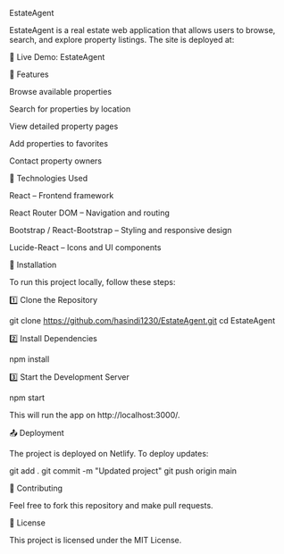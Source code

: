 EstateAgent

EstateAgent is a real estate web application that allows users to browse, search, and explore property listings. The site is deployed at:

🔗 Live Demo: EstateAgent

📌 Features

Browse available properties

Search for properties by location

View detailed property pages

Add properties to favorites

Contact property owners

🚀 Technologies Used

React – Frontend framework

React Router DOM – Navigation and routing

Bootstrap / React-Bootstrap – Styling and responsive design

Lucide-React – Icons and UI components

📂 Installation

To run this project locally, follow these steps:

1️⃣ Clone the Repository

git clone https://github.com/hasindi1230/EstateAgent.git
cd EstateAgent

2️⃣ Install Dependencies

npm install

3️⃣ Start the Development Server

npm start

This will run the app on http://localhost:3000/.

📤 Deployment

The project is deployed on Netlify. To deploy updates:

git add .
git commit -m "Updated project"
git push origin main

🤝 Contributing

Feel free to fork this repository and make pull requests.

📜 License

This project is licensed under the MIT License.


